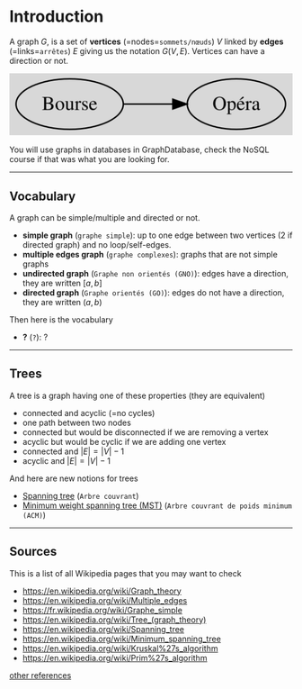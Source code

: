 # Introduction

A graph $G$, is a set of **vertices** (=nodes=`sommets/nœuds`) $V$
linked by **edges** (=links=`arrêtes`) $E$ giving us the notation
$G(V, E)$. Vertices can have a direction or not.

![example](example.svg)

You will use graphs in databases in GraphDatabase,
check the NoSQL course if that was what you are looking
for.

<hr class="sr">

## Vocabulary

A graph can be simple/multiple and directed or not.

* **simple graph** (``graphe simple``): up to one edge between
  two vertices (2 if directed graph) and no loop/self-edges.
* **multiple edges graph** (`graphe complexes`): graphs that are not simple graphs
* **undirected graph** (`Graphe non orientés (GNO)`): edges have a direction,
  they are written $[a,b]$
* **directed graph** (`Graphe orientés (GO)`): edges do not have a direction,
  they are written $(a,b)$

Then here is the vocabulary

* **?** (`?`): ?

<hr class="sl">

## Trees

A tree is a graph having one of these properties
(they are equivalent)

* connected and acyclic (=no cycles)
* one path between two nodes
* connected but would be disconnected if we are removing a vertex
* acyclic but would be cyclic if we are adding one vertex
* connected and $|E| = |V| - 1$
* acyclic and $|E| = |V| - 1$

And here are new notions for trees

* [Spanning tree](trees/def.md) (`Arbre couvrant`)
* [Minimum weight spanning tree (MST)](trees/opti.md) (`Arbre couvrant de poids minimum (ACM)`)

<hr class="sr">

## Sources

This is a list of all Wikipedia pages that you may
want to check

* <https://en.wikipedia.org/wiki/Graph_theory>
* <https://en.wikipedia.org/wiki/Multiple_edges>
* <https://fr.wikipedia.org/wiki/Graphe_simple>
* <https://en.wikipedia.org/wiki/Tree_(graph_theory)>
* <https://en.wikipedia.org/wiki/Spanning_tree>
* <https://en.wikipedia.org/wiki/Minimum_spanning_tree>
* <https://en.wikipedia.org/wiki/Kruskal%27s_algorithm>
* <https://en.wikipedia.org/wiki/Prim%27s_algorithm>

[other references](refs.md)